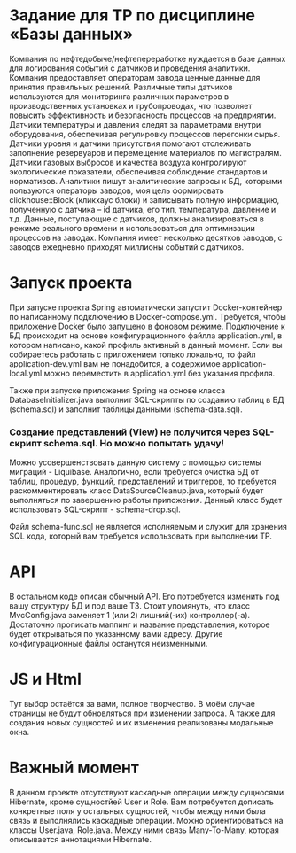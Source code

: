# Задание для ТР по дисциплине «Базы данных»

Компания по нефтедобыче/нефтепереработке нуждается в базе данных для логирования событий с датчиков и проведения аналитики. Компания предоставляет операторам завода ценные данные для принятия правильных решений. Различные типы датчиков используются для мониторинга различных параметров в производственных установках и трубопроводах, что позволяет повысить эффективность и безопасность процессов на предприятии. Датчики температуры и давления следят за параметрами внутри оборудования, обеспечивая регулировку процессов перегонки сырья. Датчики уровня и датчики присутствия помогают отслеживать заполнение резервуаров и перемещение материалов по магистралям. Датчики газовых выбросов и качества воздуха контролируют экологические показатели, обеспечивая соблюдение стандартов и нормативов.
Аналитики пишут аналитические запросы к БД, которыми пользуются операторы заводов, моя цель формировать clickhouse::Block (кликхаус блоки) и записывать полную информацию, полученную с датчика – id датчика, его тип, температура, давление и т.д.
Данные, поступающие с датчиков, должны анализироваться в режиме реального времени и использоваться для оптимизации процессов на заводах.
Компания имеет несколько десятков заводов, с заводов ежедневно приходят миллионы событий с датчиков.

# Запуск проекта

При запуске проекта Spring автоматически запустит Docker-контейнер по написанному подключению в Docker-compose.yml. Требуется, чтобы приложение Docker было запущено в фоновом режиме.
Подключение к БД происходит на основе конфигурационного файлла application.yml, в котором написано, какой профиль активный в данный момент. Если вы собираетесь работать с приложением только локально, то файл application-dev.yml вам не понадобится, а содержимое application-local.yml можно переместить в application.yml без указания профиля.

Также при запуске приложения Spring на основе класса DatabaseInitializer.java выполнит SQL-скрипты по созданию таблиц в БД (schema.sql) и заполнит таблицы данными (schema-data.sql).
### Создание представлений (View) не получится через SQL-скрипт schema.sql. Но можно попытать удачу!
Можно усовершенствовать данную систему с помощью системы миграций - Liquibase.
Аналогично, если требуется очистка БД от таблиц, процедур, функций, представлений и триггеров, то требуется раскомментировать класс DataSourceCleanup.java, который будет выполняться по завершению работы приложения. Данный класс будет использовать SQL-скрипт - schema-drop.sql.

Файл schema-func.sql не является исполняемым и служит для хранения SQL кода, который вам требуется использовать при выполнении ТР.

# API

В остальном коде описан обычный API. Его потребуется изменить под вашу структуру БД и под ваше ТЗ.
Стоит упомянуть, что класс MvcConfig.java заменяет 1 (или 2) лишний(-их) контроллер(-а). Достаточно прописать маппинг и название представления, которое будет открываться по указанному вами адресу.
Другие конфигурационные файлы останутся неизменными.

# JS и Html

Тут выбор остаётся за вами, полное творчество.
В моём случае страницы не будут обновляться при изменении запроса. А также для создания новых сущностей и их изменения реализованы модальные окна.

# Важный момент

В данном проекте отсутствуют каскадные операции между сущносями Hibernate, кроме сущностйей User и Role. Вам потребуется дописать конкретные поля у остальных сущностей, чтобы между ними была связь и выполнялись каскадные операции. Можно ориентироваться на классы User.java, Role.java. Между ними связь Many-To-Many, которая описывается аннотациями Hibernate.
